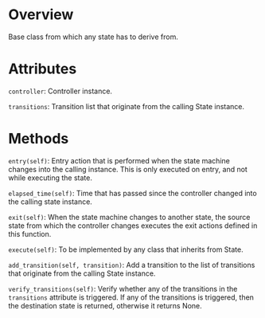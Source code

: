 # Overview

Base class from which any state has to derive from.

# Attributes

`controller`: Controller instance.

`transitions`: Transition list that originate from the calling State instance.

# Methods

`entry(self)`: Entry action that is performed when the state machine changes
into the calling instance. This is only executed on entry, and not while
executing the state.

`elapsed_time(self)`: Time that has passed since the controller changed into the
calling state instance.

`exit(self)`: When the state machine changes to another state, the source state
from which the controller changes executes the exit actions defined in this
function.

`execute(self)`: To be implemented by any class that inherits from State.

`add_transition(self, transition)`: Add a transition to the list of transitions
that originate from the calling State instance.

`verify_transitions(self)`: Verify whether any of the transitions in the
`transitions` attribute is triggered. If any of the transitions is triggered,
then the destination state is returned, otherwise it returns None.
